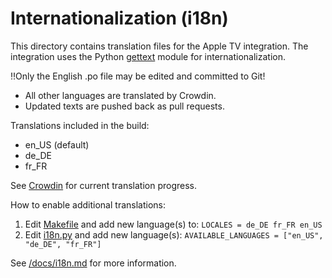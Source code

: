 # Internationalization (i18n)

This directory contains translation files for the Apple TV integration. The integration uses the Python [gettext](https://docs.python.org/3.11/library/gettext.html)
module for internationalization.

‼️Only the English .po file may be edited and committed to Git!
- All other languages are translated by Crowdin.
- Updated texts are pushed back as pull requests.

Translations included in the build:
- en_US (default)
- de_DE
- fr_FR

See [Crowdin](https://crowdin.com/project/uc-integration-apple-tv) for current translation progress.

How to enable additional translations:
1. Edit [Makefile](Makefile) and add new language(s) to: `LOCALES = de_DE fr_FR en_US`
2. Edit [i18n.py](../i18n.py) and add new language(s): `AVAILABLE_LANGUAGES = ["en_US", "de_DE", "fr_FR"]`

See [/docs/i18n.md](../../docs/i18n.md) for more information.
